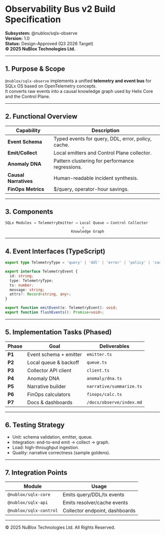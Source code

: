 # Observability Bus v2 Build Specification  
**Subsystem:** @nublox/sqlx-observe  
**Version:** 1.0  
**Status:** Design-Approved (Q3 2026 Target)  
**© 2025 NuBlox Technologies Ltd.**

---

## 1. Purpose & Scope

`@nublox/sqlx-observe` implements a unified **telemetry and event bus** for SQLx OS based on OpenTelemetry concepts.  
It converts raw events into a causal knowledge graph used by Helix Core and the Control Plane.

---

## 2. Functional Overview

| Capability | Description |
|-------------|-------------|
| **Event Schema** | Typed events for query, DDL, error, policy, cache. |
| **Emit/Collect** | Local emitters and Control Plane collector. |
| **Anomaly DNA** | Pattern clustering for performance regressions. |
| **Causal Narratives** | Human-readable incident synthesis. |
| **FinOps Metrics** | $/query, operator-hour savings. |

---

## 3. Components

```
SQLx Modules → TelemetryEmitter → Local Queue → Control Collector
                                   ↓
                              Knowledge Graph
```

---

## 4. Event Interfaces (TypeScript)

```ts
export type TelemetryType = 'query' | 'ddl' | 'error' | 'policy' | 'cache';

export interface TelemetryEvent {
  id: string;
  type: TelemetryType;
  ts: number;
  message: string;
  attrs?: Record<string, any>;
}

export function emitEvent(e: TelemetryEvent): void;
export function flushEvents(): Promise<void>;
```

---

## 5. Implementation Tasks (Phased)

| Phase | Goal | Deliverables |
|--------|------|--------------|
| **P1** | Event schema + emitter | `emitter.ts` |
| **P2** | Local queue & backoff | `queue.ts` |
| **P3** | Collector API client | `client.ts` |
| **P4** | Anomaly DNA | `anomaly/dna.ts` |
| **P5** | Narrative builder | `narrative/summarize.ts` |
| **P6** | FinOps calculators | `finops/calc.ts` |
| **P7** | Docs & dashboards | `/docs/observe/index.md` |

---

## 6. Testing Strategy

- Unit: schema validation, emitter, queue.  
- Integration: end-to-end emit → collect → graph.  
- Load: high-throughput ingestion.  
- Quality: narrative correctness (sample goldens).

---

## 7. Integration Points

| Module | Usage |
|--------|-------|
| `@nublox/sqlx-core` | Emits query/DDL/tx events |
| `@nublox/sqlx-api` | Emits resolver/cache events |
| `@nublox/sqlx-control` | Collector endpoint, dashboards |

---


© 2025 NuBlox Technologies Ltd. All Rights Reserved.
